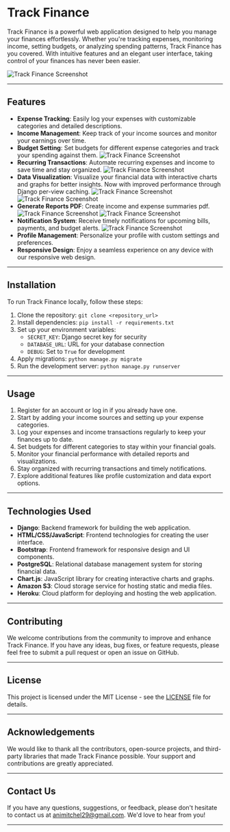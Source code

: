 # Track Finance

Track Finance is a powerful web application designed to help you manage your finances effortlessly. Whether you're tracking expenses, monitoring income, setting budgets, or analyzing spending patterns, Track Finance has you covered. With intuitive features and an elegant user interface, taking control of your finances has never been easier.

![Track Finance Screenshot](https://track-finance.s3.amazonaws.com/static/expenses_tracker/images/Screenshot+2024-04-21+at+00.31.58.png)

---

## Features

- **Expense Tracking**: Easily log your expenses with customizable categories and detailed descriptions.
- **Income Management**: Keep track of your income sources and monitor your earnings over time.
- **Budget Setting**: Set budgets for different expense categories and track your spending against them.
![Track Finance Screenshot](https://track-finance.s3.amazonaws.com/static/expenses_tracker/images/Budget-overview+Screenshot+2024-04-23+at+04.36.41.png)
- **Recurring Transactions**: Automate recurring expenses and income to save time and stay organized.
![Track Finance Screenshot](https://track-finance.s3.amazonaws.com/static/expenses_tracker/images/Recurring-transaction+Screenshot+2024-04-23+at+04.36.32.png)
- **Data Visualization**: Visualize your financial data with interactive charts and graphs for better insights. Now with improved performance through Django per-view caching.
![Track Finance Screenshot](https://track-finance.s3.amazonaws.com/static/expenses_tracker/images/Line-chart+Screenshot+2024-04-23+at+04.29.52.png)
![Track Finance Screenshot](https://track-finance.s3.amazonaws.com/static/expenses_tracker/images/Bar-chart+Screenshot+2024-04-23+at+04.30.25.png)
- **Generate Reports PDF**: Create income and expense summaries pdf.
![Track Finance Screenshot](https://track-finance.s3.amazonaws.com/static/expenses_tracker/images/Expenses-pdf-1+Screenshot+2024-04-23+at+04.35.27.png)
![Track Finance Screenshot](https://track-finance.s3.amazonaws.com/static/expenses_tracker/images/Expenses-pdf-2+Screenshot+2024-04-23+at+04.35.50.png)
- **Notification System**: Receive timely notifications for upcoming bills, payments, and budget alerts.
![Track Finance Screenshot](https://track-finance.s3.amazonaws.com/static/expenses_tracker/images/Notification-Best+Screenshot+2024-04-06+at+14.19.36.png)
- **Profile Management**: Personalize your profile with custom settings and preferences.
- **Responsive Design**: Enjoy a seamless experience on any device with our responsive web design.

---

## Installation

To run Track Finance locally, follow these steps:

1. Clone the repository: `git clone <repository_url>`
2. Install dependencies: `pip install -r requirements.txt`
3. Set up your environment variables:
   - `SECRET_KEY`: Django secret key for security
   - `DATABASE_URL`: URL for your database connection
   - `DEBUG`: Set to `True` for development
4. Apply migrations: `python manage.py migrate`
5. Run the development server: `python manage.py runserver`

---

## Usage

1. Register for an account or log in if you already have one.
2. Start by adding your income sources and setting up your expense categories.
3. Log your expenses and income transactions regularly to keep your finances up to date.
4. Set budgets for different categories to stay within your financial goals.
5. Monitor your financial performance with detailed reports and visualizations.
6. Stay organized with recurring transactions and timely notifications.
7. Explore additional features like profile customization and data export options.

---

## Technologies Used

- **Django**: Backend framework for building the web application.
- **HTML/CSS/JavaScript**: Frontend technologies for creating the user interface.
- **Bootstrap**: Frontend framework for responsive design and UI components.
- **PostgreSQL**: Relational database management system for storing financial data.
- **Chart.js**: JavaScript library for creating interactive charts and graphs.
- **Amazon S3**: Cloud storage service for hosting static and media files.
- **Heroku**: Cloud platform for deploying and hosting the web application.

---

## Contributing

We welcome contributions from the community to improve and enhance Track Finance. If you have any ideas, bug fixes, or feature requests, please feel free to submit a pull request or open an issue on GitHub.

---

## License

This project is licensed under the MIT License - see the [LICENSE](LICENSE) file for details.

---

## Acknowledgements

We would like to thank all the contributors, open-source projects, and third-party libraries that made Track Finance possible. Your support and contributions are greatly appreciated.

---

## Contact Us

If you have any questions, suggestions, or feedback, please don't hesitate to contact us at [animitchel29@gmail.com](mailto:animitchel29@gmail.com). We'd love to hear from you!

---


